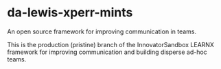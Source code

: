 # da-lewis-xperr-mints
An open source framework for improving communication in teams.

This is the production (pristine) branch of the InnovatorSandbox LEARNX framework for improving communication and building disperse ad-hoc teams.
